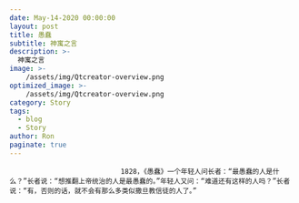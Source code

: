```yaml
---
date: May-14-2020 00:00:00
layout: post
title: 愚蠢
subtitle: 神寓之言
description: >-
  神寓之言
image: >-
    /assets/img/Qtcreator-overview.png
optimized_image: >-
    /assets/img/Qtcreator-overview.png
category: Story
tags:
  - blog
  - Story
author: Ron
paginate: true
---
```


							　　1828，《愚蠢》一个年轻人问长者：“最愚蠢的人是什么？”长者说：“想推翻上帝统治的人是最愚蠢的。”年轻人又问：“难道还有这样的人吗？”长者说：“有，否则的话，就不会有那么多类似撒旦教信徒的人了。”
							
							
						